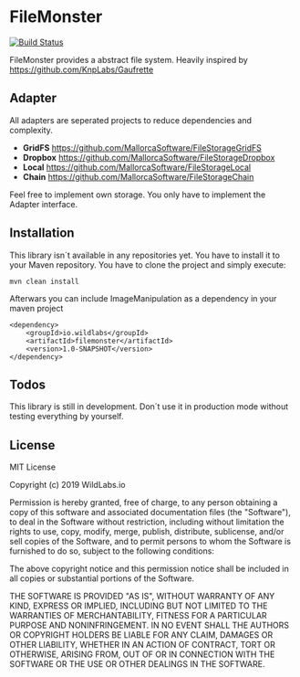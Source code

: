 # FileMonster
[![Build Status](https://github.com/wildlabsio/filemonster/workflows/Java%20CI/badge.svg)](https://github.com/wildlabsio/filemonster)

FileMonster provides a abstract file system. Heavily inspired by https://github.com/KnpLabs/Gaufrette
 
## Adapter

All adapters are seperated projects to reduce dependencies and complexity.

* **GridFS** https://github.com/MallorcaSoftware/FileStorageGridFS
* **Dropbox** https://github.com/MallorcaSoftware/FileStorageDropbox
* **Local** https://github.com/MallorcaSoftware/FileStorageLocal
* **Chain** https://github.com/MallorcaSoftware/FileStorageChain

Feel free to implement own storage. You only have to implement the Adapter interface.

## Installation

This library isn´t available in any repositories yet. You have to install it to your Maven repository. You have to clone the project and simply execute:

```shell
mvn clean install
```

Afterwars you can include ImageManipulation as a dependency in your maven project

```shell
<dependency>
    <groupId>io.wildlabs</groupId>
    <artifactId>filemonster</artifactId>
    <version>1.0-SNAPSHOT</version>
</dependency>
```

## Todos
This library is still in development. Don´t use it in production mode without testing everything by yourself.

## License

MIT License

Copyright (c) 2019 WildLabs.io

Permission is hereby granted, free of charge, to any person obtaining a copy
of this software and associated documentation files (the "Software"), to deal
in the Software without restriction, including without limitation the rights
to use, copy, modify, merge, publish, distribute, sublicense, and/or sell
copies of the Software, and to permit persons to whom the Software is
furnished to do so, subject to the following conditions:

The above copyright notice and this permission notice shall be included in all
copies or substantial portions of the Software.

THE SOFTWARE IS PROVIDED "AS IS", WITHOUT WARRANTY OF ANY KIND, EXPRESS OR
IMPLIED, INCLUDING BUT NOT LIMITED TO THE WARRANTIES OF MERCHANTABILITY,
FITNESS FOR A PARTICULAR PURPOSE AND NONINFRINGEMENT. IN NO EVENT SHALL THE
AUTHORS OR COPYRIGHT HOLDERS BE LIABLE FOR ANY CLAIM, DAMAGES OR OTHER
LIABILITY, WHETHER IN AN ACTION OF CONTRACT, TORT OR OTHERWISE, ARISING FROM,
OUT OF OR IN CONNECTION WITH THE SOFTWARE OR THE USE OR OTHER DEALINGS IN THE
SOFTWARE.
